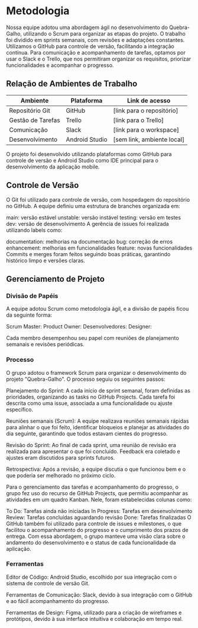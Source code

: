 
# Metodologia

Nossa equipe adotou uma abordagem ágil no desenvolvimento do Quebra-Galho, utilizando o Scrum para organizar as etapas do projeto. O trabalho foi dividido em sprints semanais, com revisões e adaptações constantes. Utilizamos o GitHub para controle de versão, facilitando a integração contínua. Para comunicação e acompanhamento de tarefas, optamos por usar o Slack e o Trello, que nos permitiram organizar os requisitos, priorizar funcionalidades e acompanhar o progresso.

## Relação de Ambientes de Trabalho

| Ambiente  | Plataforma | Link de acesso |
| ------------- | ------------- | ------------- |
| Repositório Git  | GitHub  | [link para o repositório] |
| Gestão de Tarefas  | Trello  | [link para o Trello] |
| Comunicação | Slack | [link para o workspace] |
| Desenvolvimento | Android Studio | [sem link, ambiente local] |

O projeto foi desenvolvido utilizando plataformas como GitHub para controle de versão e Android Studio como IDE principal para o desenvolvimento da aplicação mobile.

## Controle de Versão

O Git foi utilizado para controle de versão, com hospedagem do repositório no GitHub. A equipe definiu uma estrutura de branches organizada em:

main: versão estável
unstable: versão instável
testing: versão em testes
dev: versão de desenvolvimento
A gerência de issues foi realizada utilizando labels como:

documentation: melhorias na documentação
bug: correção de erros
enhancement: melhorias em funcionalidades
feature: novas funcionalidades
Commits e merges foram feitos seguindo boas práticas, garantindo histórico limpo e versões claras.

## Gerenciamento de Projeto

### Divisão de Papéis

A equipe adotou Scrum como metodologia ágil, e a divisão de papéis ficou da seguinte forma:

Scrum Master: 
Product Owner: 
Desenvolvedores: 
Designer: 

Cada membro desempenhou seu papel com reuniões de planejamento semanais e revisões periódicas.

### Processo

O grupo adotou o framework Scrum para organizar o desenvolvimento do projeto "Quebra-Galho". O processo seguiu os seguintes passos:

Planejamento do Sprint: A cada início de sprint semanal, foram definidas as prioridades, organizando as tasks no GitHub Projects. Cada tarefa foi descrita como uma issue, associada a uma funcionalidade ou ajuste específico.

Reuniões semanais (Scrum): A equipe realizava reuniões semanais rápidas para alinhar o que foi feito, identificar bloqueios e planejar as atividades do dia seguinte, garantindo que todos estavam cientes do progresso.

Revisão do Sprint: Ao final de cada sprint, uma reunião de revisão era realizada para apresentar o que foi concluído. Feedback era coletado e ajustes eram discutidos para sprints futuros.

Retrospectiva: Após a revisão, a equipe discutia o que funcionou bem e o que poderia ser melhorado no próximo ciclo.

Para o gerenciamento das tarefas e acompanhamento do progresso, o grupo fez uso do recurso de GitHub Projects, que permitiu acompanhar as atividades em um quadro Kanban. Nele, foram estabelecidas colunas como:

To Do: Tarefas ainda não iniciadas
In Progress: Tarefas em desenvolvimento
Review: Tarefas concluídas aguardando revisão
Done: Tarefas finalizadas
O GitHub também foi utilizado para controle de issues e milestones, o que facilitou o acompanhamento do progresso e o cumprimento dos prazos de entrega. Com essa abordagem, o grupo manteve uma visão clara sobre o andamento do desenvolvimento e o status de cada funcionalidade da aplicação.
### Ferramentas

Editor de Código: Android Studio, escolhido por sua integração com o sistema de controle de versão Git.

Ferramentas de Comunicação: Slack, devido à sua integração com o GitHub e ao fácil acompanhamento do progresso.

Ferramentas de Design: Figma, utilizado para a criação de wireframes e protótipos, devido à sua interface intuitiva e colaboração em tempo real.

